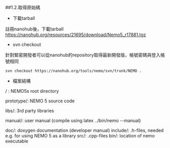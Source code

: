 ##1.2.取得原始碼

* 下載tarball

註冊nanohub後，下載tarball
https://nanohub.org/resources/21695/download/Nemo5_r17881.tgz

* svn checkout

針對緊密開發者可以從nanohub的repository取得最新開發版，帳號密碼與登入帳號相同

```
svn checkout https://nanohub.org/tools/nemo/svn/trunk/NEMO .
```

* 檔案結構

/ : NEMO5s root directory

prototype/: NEMO 5 source code


libs/: 3rd party libraries


manual/: user manual (compile using latex ../bin/nemo --manual)


doc/: doxygen documentation (developer manual)
include/: .h-files, needed e.g. for using NEMO 5 as a library
src/: .cpp-files
bin/: location of nemo executable



